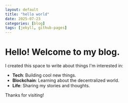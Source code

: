```yaml
---
layout: default
title: "hello world"
date: 2025-07-23
categories: [blog]
tags: [jekyll, github-pages]
---
```


# Hello! Welcome to my blog.

I created this space to write about things I'm interested in:

* **Tech**: Building cool new things.
* **Blockchain**: Learning about the decentralized world.
* **Life**: Sharing my stories and thoughts.

Thanks for visiting!
